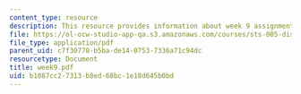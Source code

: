 ```yaml
---
content_type: resource
description: This resource provides information about week 9 assignments.
file: https://ol-ocw-studio-app-qa.s3.amazonaws.com/courses/sts-005-disease-and-society-in-america-fall-2005/b1087cc27313b8ed68bc1e18d645b0bd_week9.pdf
file_type: application/pdf
parent_uid: c7f30778-b5ba-de14-0753-7336a71c94dc
resourcetype: Document
title: week9.pdf
uid: b1087cc2-7313-b8ed-68bc-1e18d645b0bd
---
```

